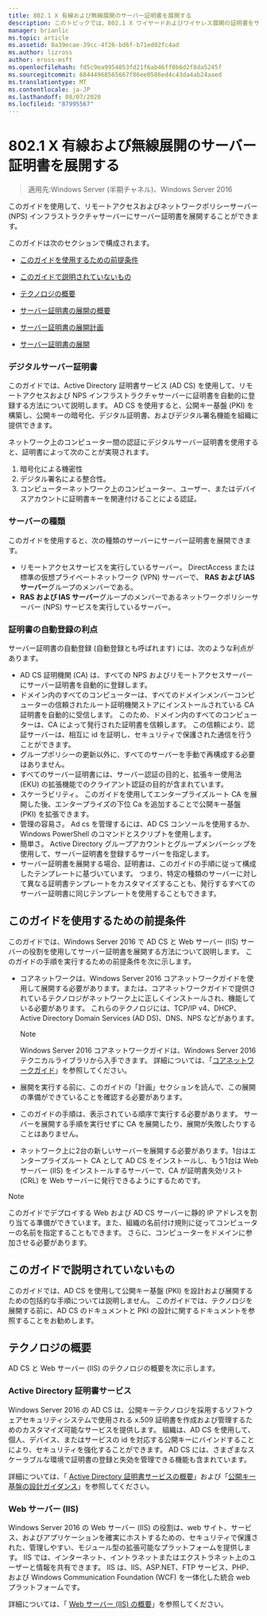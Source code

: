 ```yaml
---
title: 802.1 X 有線および無線展開のサーバー証明書を展開する
description: このトピックでは、802.1 X ワイヤードおよびワイヤレス展開の証明書をサーバーのデプロイ ガイドの一部
manager: brianlic
ms.topic: article
ms.assetid: 0a39ecae-39cc-4f26-bd6f-b71ed02fc4ad
ms.author: lizross
author: eross-msft
ms.openlocfilehash: fd5c9ea9954053fd21f6ab46ff0b6d2f8da5245f
ms.sourcegitcommit: 68444968565667f86ee0586ed4c43da4ab24aaed
ms.translationtype: MT
ms.contentlocale: ja-JP
ms.lasthandoff: 08/07/2020
ms.locfileid: "87995567"
---
```

# <a name="deploy-server-certificates-for-8021x-wired-and-wireless-deployments"></a>802.1 X 有線および無線展開のサーバー証明書を展開する

>適用先:Windows Server (半期チャネル)、Windows Server 2016

このガイドを使用して、リモートアクセスおよびネットワークポリシーサーバー (NPS) インフラストラクチャサーバーにサーバー証明書を展開することができます。

このガイドは次のセクションで構成されます。

-   [このガイドを使用するための前提条件](#bkmk_pre)

-   [このガイドで説明されていないもの](#bkmk_not)

-   [テクノロジの概要](#bkmk_tech)

-   [サーバー証明書の展開の概要](Server-Certificate-Deployment-Overview.md)

-   [サーバー証明書の展開計画](Server-Certificate-Deployment-Planning.md)

-   [サーバー証明書の展開](Server-Certificate-Deployment.md)

### <a name="digital-server-certificates"></a>**デジタルサーバー証明書**
このガイドでは、Active Directory 証明書サービス (AD CS) を使用して、リモートアクセスおよび NPS インフラストラクチャサーバーに証明書を自動的に登録する方法について説明します。 AD CS を使用すると、公開キー基盤 (PKI) を構築し、公開キーの暗号化、デジタル証明書、およびデジタル署名機能を組織に提供できます。

ネットワーク上のコンピューター間の認証にデジタルサーバー証明書を使用すると、証明書によって次のことが実現されます。

1. 暗号化による機密性
2. デジタル署名による整合性。
3. コンピューターネットワーク上のコンピューター、ユーザー、またはデバイスアカウントに証明書キーを関連付けることによる認証。

### <a name="server-types"></a>**サーバーの種類**
このガイドを使用すると、次の種類のサーバーにサーバー証明書を展開できます。
- リモートアクセスサービスを実行しているサーバー。 DirectAccess または標準の仮想プライベートネットワーク (VPN) サーバーで、 **RAS および IAS サーバー**グループのメンバーである。
- **RAS および IAS サーバー**グループのメンバーであるネットワークポリシーサーバー (NPS) サービスを実行しているサーバー。

### <a name="advantages-of-certificate-autoenrollment"></a>**証明書の自動登録の利点**
サーバー証明書の自動登録 (自動登録とも呼ばれます) には、次のような利点があります。

- AD CS 証明機関 (CA) は、すべての NPS およびリモートアクセスサーバーにサーバー証明書を自動的に登録します。
- ドメイン内のすべてのコンピューターは、すべてのドメインメンバーコンピューターの信頼されたルート証明機関ストアにインストールされている CA 証明書を自動的に受信します。 このため、ドメイン内のすべてのコンピューターは、CA によって発行された証明書を信頼します。 この信頼により、認証サーバーは、相互に id を証明し、セキュリティで保護された通信を行うことができます。
- グループポリシーの更新以外に、すべてのサーバーを手動で再構成する必要はありません。
- すべてのサーバー証明書には、サーバー認証の目的と、拡張キー使用法 (EKU) の拡張機能でのクライアント認証の目的が含まれています。
- スケーラビリティ。 このガイドを使用してエンタープライズルート CA を展開した後、エンタープライズの下位 Ca を追加することで公開キー基盤 (PKI) を拡張できます。
- 管理の容易さ。 Ad cs を管理するには、AD CS コンソールを使用するか、Windows PowerShell のコマンドとスクリプトを使用します。
- 簡単さ。 Active Directory グループアカウントとグループメンバーシップを使用して、サーバー証明書を登録するサーバーを指定します。
- サーバー証明書を展開する場合、証明書は、このガイドの手順に従って構成したテンプレートに基づいています。 つまり、特定の種類のサーバーに対して異なる証明書テンプレートをカスタマイズすることも、発行するすべてのサーバー証明書に同じテンプレートを使用することもできます。

## <a name="prerequisites-for-using-this-guide"></a><a name="bkmk_pre"></a>このガイドを使用するための前提条件

このガイドでは、Windows Server 2016 で AD CS と Web サーバー (IIS) サーバーの役割を使用してサーバー証明書を展開する方法について説明します。 このガイドの手順を実行するための前提条件を次に示します。

- コアネットワークは、Windows Server 2016 コアネットワークガイドを使用して展開する必要があります。または、コアネットワークガイドで提供されているテクノロジがネットワーク上に正しくインストールされ、機能している必要があります。 これらのテクノロジには、TCP/IP v4、DHCP、Active Directory Domain Services (AD DS)、DNS、NPS などがあります。
  >[!NOTE]
  >Windows Server 2016 コアネットワークガイドは、Windows Server 2016 テクニカルライブラリから入手できます。 詳細については、「[コアネットワークガイド](../../../core-network-guide/Core-Network-Guide.md)」を参照してください。

- 展開を実行する前に、このガイドの「計画」セクションを読んで、この展開の準備ができていることを確認する必要があります。
- このガイドの手順は、表示されている順序で実行する必要があります。 サーバーを展開する手順を実行せずに CA を展開したり、展開が失敗したりすることはありません。
- ネットワーク上に2台の新しいサーバーを展開する必要があります。1台はエンタープライズルート CA として AD CS をインストールし、もう1台は Web サーバー (IIS) をインストールするサーバーで、CA が証明書失効リスト (CRL) を Web サーバーに発行できるようにするためです。

>[!NOTE]
>このガイドでデプロイする Web および AD CS サーバーに静的 IP アドレスを割り当てる準備ができています。また、組織の名前付け規則に従ってコンピューターの名前を指定することもできます。 さらに、コンピューターをドメインに参加させる必要があります。

## <a name="what-this-guide-does-not-provide"></a><a name="bkmk_not"></a>このガイドで説明されていないもの
このガイドでは、AD CS を使用して公開キー基盤 (PKI) を設計および展開するための包括的な手順については説明しません。 このガイドでは、テクノロジを展開する前に、AD CS のドキュメントと PKI の設計に関するドキュメントを参照することをお勧めします。

## <a name="technology-overviews"></a><a name="bkmk_tech"></a>テクノロジの概要
AD CS と Web サーバー (IIS) のテクノロジの概要を次に示します。

### <a name="active-directory-certificate-services"></a>Active Directory 証明書サービス
Windows Server 2016 の AD CS は、公開キーテクノロジを採用するソフトウェアセキュリティシステムで使用される x.509 証明書を作成および管理するためのカスタマイズ可能なサービスを提供します。 組織は、AD CS を使用して、個人、デバイス、またはサービスの id を対応する公開キーにバインドすることにより、セキュリティを強化することができます。 AD CS には、さまざまなスケーラブルな環境で証明書の登録と失効を管理できる機能も含まれています。

詳細については、「 [Active Directory 証明書サービスの概要](/previous-versions/windows/it-pro/windows-server-2012-R2-and-2012/hh831740(v=ws.11))」および「[公開キー基盤の設計ガイダンス](https://techcommunity.microsoft.com/t5/ask-the-directory-services-team/designing-and-implementing-a-pki-part-i-design-and-planning/ba-p/396953)」を参照してください。

### <a name="web-server-iis"></a>Web サーバー (IIS)

Windows Server 2016 の Web サーバー (IIS) の役割は、web サイト、サービス、およびアプリケーションを確実にホストするための、セキュリティで保護された、管理しやすい、モジュール型の拡張可能なプラットフォームを提供します。 IIS では、インターネット、イントラネットまたはエクストラネット上のユーザーと情報を共有できます。 IIS は、IIS、ASP.NET、FTP サービス、PHP、および Windows Communication Foundation (WCF) を一体化した統合 web プラットフォームです。

詳細については、「 [Web サーバー (IIS) の概要](/previous-versions/windows/it-pro/windows-server-2012-R2-and-2012/hh831725(v=ws.11))」を参照してください。
